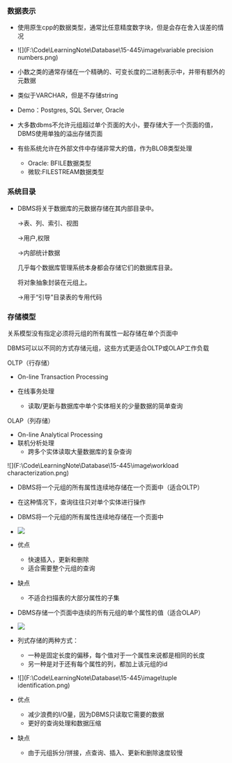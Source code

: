 ### 数据表示

- 使用原生cpp的数据类型，通常比任意精度数字块，但是会存在舍入误差的情况
- ![](F:\Code\LearningNote\Database\15-445\image\variable precision numbers.png)
- 小数之类的通常存储在一个精确的、可变长度的二进制表示中，并带有额外的元数据
- 类似于VARCHAR，但是不存储string
- Demo：Postgres, SQL Server, Oracle



- 大多数dbms不允许元组超过单个页面的大小，要存储大于一个页面的值，DBMS使用单独的溢出存储页面
- 有些系统允许在外部文件中存储非常大的值，作为BLOB类型处理
  - Oracle: BFILE数据类型
  - 微软:FILESTREAM数据类型





### 系统目录

- DBMS将关于数据库的元数据存储在其内部目录中。

  →表、列、索引、视图

  →用户,权限

  →内部统计数据

  几乎每个数据库管理系统本身都会存储它们的数据库目录。

  将对象抽象封装在元组上。

  →用于“引导”目录表的专用代码





### 存储模型

关系模型没有指定必须将元组的所有属性一起存储在单个页面中

DBMS可以以不同的方式存储元组，这些方式更适合OLTP或OLAP工作负载

OLTP（行存储）

- On-line Transaction Processing

- 在线事务处理
  - 读取/更新与数据库中单个实体相关的少量数据的简单查询



OLAP（列存储）

- On-line Analytical Processing
- 联机分析处理
  - 跨多个实体读取大量数据库的复杂查询



![](F:\Code\LearningNote\Database\15-445\image\workload characterization.png)





- DBMS将一个元组的所有属性连续地存储在一个页面中（适合OLTP）
- 在这种情况下，查询往往只对单个实体进行操作
- DBMS将一个元组的所有属性连续地存储在一个页面中
- ![](F:\Code\LearningNote\Database\15-445\image\NSM.png)
- 优点
  - 快速插入，更新和删除
  - 适合需要整个元组的查询
- 缺点
  - 不适合扫描表的大部分属性的子集



- DBMS存储一个页面中连续的所有元组的单个属性的值（适合OLAP）
- ![](F:\Code\LearningNote\Database\15-445\image\DSM.png)
- 列式存储的两种方式：
  - 一种是固定长度的偏移，每个值对于一个属性来说都是相同的长度
  - 另一种是对于还有每个属性的列，都加上该元组的id
- ![](F:\Code\LearningNote\Database\15-445\image\tuple identification.png)
- 优点
  - 减少浪费的I/O量，因为DBMS只读取它需要的数据
  - 更好的查询处理和数据压缩
- 缺点
  - 由于元组拆分/拼接，点查询、插入、更新和删除速度较慢